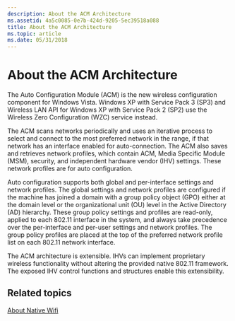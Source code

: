 ```yaml
---
description: About the ACM Architecture
ms.assetid: 4a5c0085-0e7b-424d-9205-5ec39518a088
title: About the ACM Architecture
ms.topic: article
ms.date: 05/31/2018
---
```


# About the ACM Architecture

The Auto Configuration Module (ACM) is the new wireless configuration component for Windows Vista. Windows XP with Service Pack 3 (SP3) and Wireless LAN API for Windows XP with Service Pack 2 (SP2) use the Wireless Zero Configuration (WZC) service instead.

The ACM scans networks periodically and uses an iterative process to select and connect to the most preferred network in the range, if that network has an interface enabled for auto-connection. The ACM also saves and retrieves network profiles, which contain ACM, Media Specific Module (MSM), security, and independent hardware vendor (IHV) settings. These network profiles are for auto configuration.

Auto configuration supports both global and per-interface settings and network profiles. The global settings and network profiles are configured if the machine has joined a domain with a group policy object (GPO) either at the domain level or the organizational unit (OU) level in the Active Directory (AD) hierarchy. These group policy settings and profiles are read-only, applied to each 802.11 interface in the system, and always take precedence over the per-interface and per-user settings and network profiles. The group policy profiles are placed at the top of the preferred network profile list on each 802.11 network interface.

The ACM architecture is extensible. IHVs can implement proprietary wireless functionality without altering the provided native 802.11 framework. The exposed IHV control functions and structures enable this extensibility.

## Related topics

<dl> <dt>

[About Native Wifi](about-native-wifi.md)
</dt> </dl>

 

 



